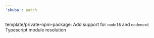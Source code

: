 ```yaml
---
'skuba': patch
---
```


template/private-npm-package: Add support for `node16` and `nodenext` Typescript module resolution
